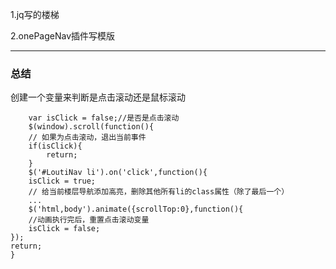 1.jq写的楼梯  

2.onePageNav插件写模版  

*******
### 总结 

创建一个变量来判断是点击滚动还是鼠标滚动  


        var isClick = false;//是否是点击滚动
        $(window).scroll(function(){
   		// 如果为点击滚动，退出当前事件
   		if(isClick){
   			return;
		}
       	$('#LoutiNav li').on('click',function(){
		isClick = true;
   		// 给当前楼层导航添加高亮，删除其他所有li的class属性（除了最后一个）
		...
        $('html,body').animate({scrollTop:0},function(){
		//动画执行完后，重置点击滚动变量
		isClick = false;
	});
	return;
	}
